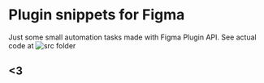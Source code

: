 # Plugin snippets for Figma

Just some small automation tasks made with Figma Plugin API.
See actual code at ![src folder](https://github.com/qurle/figma-snippets/blob/main/src/)

## <3
